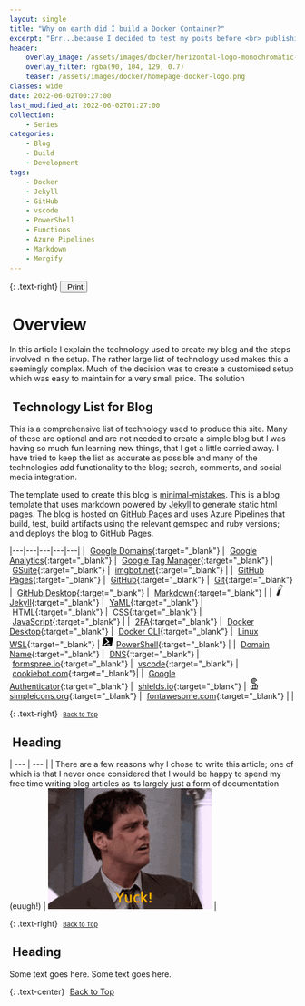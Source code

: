 ```yaml
---
layout: single
title: "Why on earth did I build a Docker Container?"
excerpt: "Err...because I decided to test my posts before <br> publishing my Blog? Yep, I am doing that now."
header:
    overlay_image: /assets/images/docker/horizontal-logo-monochromatic-white.png
    overlay_filter: rgba(90, 104, 129, 0.7)
    teaser: /assets/images/docker/homepage-docker-logo.png
classes: wide
date: 2022-06-02T00:27:00
last_modified_at: 2022-06-02T01:27:00
collection:
    - Series
categories:
    - Blog
    - Build
    - Development
tags:
    - Docker
    - Jekyll
    - GitHub
    - vscode
    - PowerShell
    - Functions
    - Azure Pipelines
    - Markdown
    - Mergify
---
```


<script src="https://formspree.io/js/formbutton-v1.0.0.min.js" defer></script>
<script>
  window.formbutton=window.formbutton||function(){(formbutton.q=formbutton.q||[]).push(arguments)};
/* customize formbutton here*/
  formbutton("create", {
    action: "https://formspree.io/xvowjgjd",
    buttonImg: "<i class='fas fa-envelope' style='font-size:20px'/>",
    theme: "minimal",
    title: "Contact Me!",
    fields: [
      {
        type: "email",
        label: "Email:",
        name: "email",
        required: true,
        placeholder: "your@email.com"
      },
      {
        type: "textarea",
        label: "Message:",
        name: "message",
        required: true,
        placeholder: "What's on your mind?",
      },
      { type: "submit" }
    ],
    styles: {
      fontFamily: "Roboto",
      fontSize: "1em",
      title: {
        background: "#999999",
      },
      button: {
        background: "#999999",
      }
    },
    initiallyVisible: false
  });
</script>

{: .text-right}
<span style="font-size:11px;"><button onclick="window.print()"><i class="fas fa-fw fa-print" aria-hidden="true" style="color: black; margin-right:5px;"></i>Print</button></span>

# <i class="fas fa-book" aria-hidden="true" style="color: white; margin-right:5px;"></i> Overview

In this article I explain the technology used to create my blog and the steps involved in the setup. The rather large list of technology used makes this a seemingly complex. Much of the decision was to create a customised setup which was easy to maintain for a very small price. The solution

## <i class="fas fa-microchip" aria-hidden="true" style="color: white; margin-right:5px;"></i> Technology List for Blog

This is a comprehensive list of technology used to produce this site. Many of these are optional and are not needed to create a simple blog but I was having so much fun learning new things, that I got a little carried away. I have tried to keep the list as accurate as possible and many of the technologies add functionality to the blog; search, comments, and social media integration.

The template used to create this blog is [minimal-mistakes](https://mmistakes.github.io/minimal-mistakes/). This is a blog template that uses markdown powered by [Jekyll](https://jekyllrb.com/) to generate static html pages. The blog is hosted on [GitHub Pages](https://pages.github.com/) and uses Azure Pipelines that build, test, build artifacts using the relevant gemspec and ruby versions; and deploys the blog to GitHub Pages.

|---|---|---|---|---|
| [<i class="fab fa-google" aria-hidden="true" style="color: white; margin-right:5px;"></i>Google Domains][1]{:target="\_blank"} | [<i class="fab fa-google" aria-hidden="true" style="color: white; margin-right:5px;"></i>Google Analytics][2]{:target="\_blank"} | [<i class="fab fa-google" aria-hidden="true" style="color: white; margin-right:5px;"></i>Google Tag Manager][3]{:target="\_blank"} | [<i class="fab fa-google" aria-hidden="true" style="color: white; margin-right:5px;"></i>GSuite][4]{:target="\_blank"} | [<i class="fas fa-robot" aria-hidden="true" style="color: white; margin-right:5px;"></i>imgbot.net][5]{:target="\_blank"} |
| [<i class="fab fa-github-square" aria-hidden="true" style="color: white; margin-right:5px;"></i>GitHub Pages][6]{:target="\_blank"} | [<i class="fab fa-github" aria-hidden="true" style="color: white; margin-right:5px;"></i>GitHub][7]{:target="\_blank"} | [<i class="fab fa-git" aria-hidden="true" style="color: white; margin-right:5px;"></i>Git][8]{:target="\_blank"} | [<i class="fab fa-github" aria-hidden="true" style="color: white; margin-right:5px;"></i>GitHub Desktop][9]{:target="\_blank"} | [<i class="fab fa-markdown" aria-hidden="true" style="color: white; margin-right:5px;"></i>Markdown][10]{:target="\_blank"} |
| [<img src="/assets/images/brandicons/jekyll.svg" width="20" height="20" style="color: white; margin-right:5px;">Jekyll][11]{:target="\_blank"} | [<i class="fas fa-code" aria-hidden="true" style="color: white; margin-right:5px;"></i>YaML][12]{:target="\_blank"} | [<i class="fab fa-html5" aria-hidden="true" style="color: white; margin-right:5px;"></i>HTML][13]{:target="\_blank"} | [<i class="fab fa-css3-alt" aria-hidden="true" style="color: white; margin-right:5px;"></i>CSS][14]{:target="\_blank"} | [<i class="fab fa-java" aria-hidden="true" style="color: white; margin-right:5px;"></i>JavaScript][15]{:target="\_blank"} |
| [<i class="fas fa-user-secret" aria-hidden="true" style="color: white; margin-right:5px;"></i>2FA][16]{:target="\_blank"} | [<i class="fab fa-docker" aria-hidden="true" style="color: white; margin-right:5px;"></i>Docker Desktop][17]{:target="\_blank"} | [<i class="fab fa-docker" aria-hidden="true" style="color: white; margin-right:5px;"></i>Docker CLI][18]{:target="\_blank"} | [<i class="fab fa-linux" aria-hidden="true" style="color: white; margin-right:5px;"></i>Linux WSL][19]{:target="\_blank"} | [<img src="/assets/images/brandicons/powershell.svg" width="20" height="20" style="color: white; margin-right:5px;">PowerShell][20]{:target="\_blank"} |
| [<i class="fas fa-route" aria-hidden="true" style="color: white; margin-right:5px;"></i>Domain Name][21]{:target="\_blank"} | [<i class="fas fa-route" aria-hidden="true" style="color: white; margin-right:5px;"></i>DNS][22]{:target="\_blank"} | [<i class="fas fa-envelope-open-text" aria-hidden="true" style="color: white; margin-right:5px;"></i>formspree.io][23]{:target="\_blank"} | [<i class="fas fa-laptop-code" aria-hidden="true" style="color: white; margin-right:5px;"></i>vscode][24]{:target="\_blank"} | [<i class="fas fa-cookie-bite" aria-hidden="true" style="color: white; margin-right:5px;"></i>cookiebot.com][25]{:target="\_blank"}|
| [<i class="fab fa-google" aria-hidden="true" style="color: white; margin-right:5px;"></i>Google Authenticator][26]{:target="\_blank"} | [<i class="fas fa-shield-alt" aria-hidden="true" style="color: white; margin-right:5px;"></i>shields.io][27]{:target="\_blank"} | [<img src="/assets/images/brandicons/simpleicons.svg" width="20" height="20" style="color: white; margin-right:5px;"> simpleicons.org][28]{:target="\_blank"} | [<i class="fab fa-font-awesome" aria-hidden="true" style="color: white; margin-right:5px;"></i>fontawesome.com][29]{:target="\_blank"} | |

{: .text-right}
<span style="font-size:11px;"><a href="#"><i class="fas fa-caret-up" aria-hidden="true" style="color: white; margin-right:5px;"></i>Back to Top</a></span>

## <i class="fas fa-code-branch" aria-hidden="true" style="color: white; margin-right:5px;"></i> Heading

| --- | --- |
| There are a few reasons why I chose to write this article; one of which is that I never once considered that I would be happy to spend my free time writing blog articles as its largely just a form of documentation (euugh!) | ![Yuck!](/assets/images/buildingdockerserver/Yuck2.gif) |

{: .text-right}
<span style="font-size:11px;"><a href="#"><i class="fas fa-caret-up" aria-hidden="true" style="color: white; margin-right:5px;"></i>Back to Top</a></span>

## <i class="fas fa-code-branch" aria-hidden="true" style="color: white; margin-right:5px;"></i> Heading

Some text goes here.
Some text goes here.

{: .text-center}
<a href="#" class="btn btn--info btn--small"><i class="fas fa-caret-up" aria-hidden="true" style="color: white; margin-right:5px;"></i>Back to Top</a>

[1]: https://domains.google/
[2]: https://analytics.google.com/
[3]: https://marketingplatform.google.com/intl/en_uk/about/tag-manager/
[4]: https://gsuite.google.co.uk/intl/en_uk/
[5]: https://github.com/marketplace/imgbot
[6]: https://pages.github.com/
[7]: https://github.com/
[8]: https://git-scm.com/
[9]: https://desktop.github.com/
[10]: https://www.markdownguide.org/
[11]: https://jekyllrb.com/
[12]: https://yaml.org/
[13]: https://www.w3schools.com/html/
[14]: https://www.w3schools.com/css/
[15]: https://www.w3schools.com/js/
[16]: https://en.wikipedia.org/wiki/Multi-factor_authentication
[17]: https://www.docker.com/products/docker-desktop
[18]: https://docs.docker.com/compose/reference/
[19]: https://docs.microsoft.com/en-us/windows/wsl/about
[20]: https://docs.microsoft.com/en-us/powershell/scripting/overview
[21]: https://en.wikipedia.org/wiki/Domain_name
[22]: https://en.wikipedia.org/wiki/Domain_Name_System
[23]: https://formspree.io/
[24]: https://code.visualstudio.com/
[25]: https://www.cookiebot.com/
[26]: https://play.google.com/store/apps/details?id=com.google.android.apps.authenticator2&hl=en_GB
[27]: https://shields.io/
[28]: https://simpleicons.org/
[29]: https://fontawesome.com/
[30]: https://travis-ci.org/
[31]: https://www.algolia.com/
